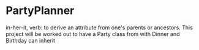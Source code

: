 # PartyPlanner
in-her-it, verb: to derive an attribute from one's parents or ancestors. This project will be worked out to have a Party class from with Dinner and Birthday can inherit
